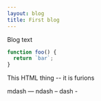 ```yaml
---
layout: blog
title: First blog
---
```


Blog text

```js
function foo() {
  return `bar`;
}
```

This HTML thing -- it is furions

mdash &mdash;
ndash &ndash;
dash -